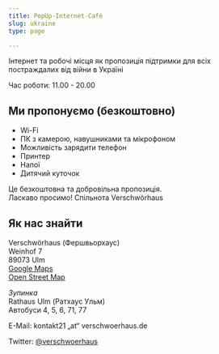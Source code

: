 ```yaml
---
title: PopUp-Internet-Café
slug: ukraine
type: page

---
```


Інтернет та робочі місця як пропозиція підтримки для всіх постраждалих від війни в Україні

Час роботи:  11.00 - 20.00


## Ми пропонуємо (безкоштовно)
* Wi-Fi
* ПК з камерою, навушниками та мікрофоном
* Можливість зарядити телефон
* Принтер
* Напої
* Дитячий куточок

Це безкоштовна та добровільна пропозиція.  
Ласкаво просимо! Спільнота Verschwörhaus

## Як нас знайти

Verschwörhaus (Фершвьорхаус)<br />
Weinhof 7<br />
89073 Ulm<br />
[Google Maps][1]<br />
[Open Street Map][2]<br />

*Зупинка*<br />
Rathaus Ulm (Ратхаус Ульм)<br />
Автобуси 4, 5, 6, 71, 77<br />


E-Mail: kontakt21 „at“ verschwoerhaus.de

Twitter: [@verschwoerhaus][3]


 [1]: https://goo.gl/maps/nGK74zhfdT71eHDL7
 [2]: https://www.openstreetmap.org/node/1437402543#map=19/48.39655/9.99014
 [3]: https://twitter.com/verschwoerhaus/
